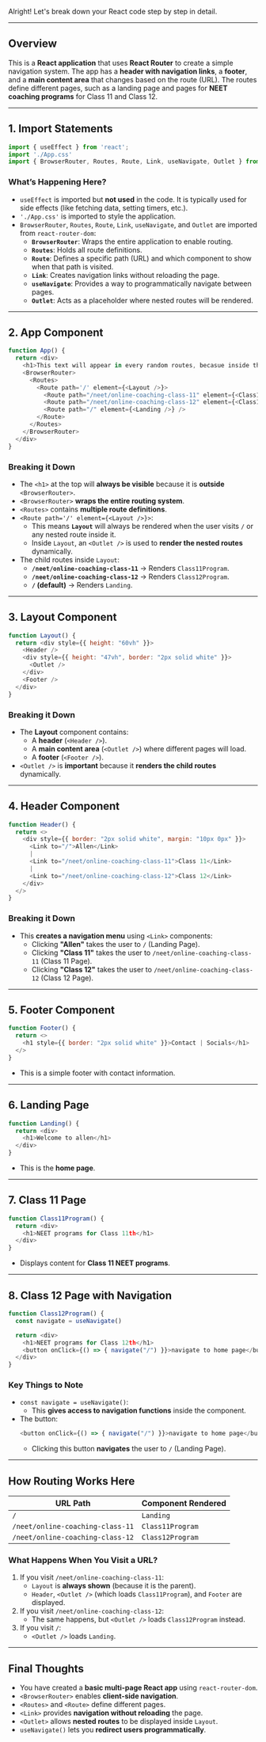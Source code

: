 Alright! Let's break down your React code step by step in detail.  

---

## **Overview**
This is a **React application** that uses **React Router** to create a simple navigation system. The app has a **header with navigation links**, a **footer**, and a **main content area** that changes based on the route (URL). The routes define different pages, such as a landing page and pages for **NEET coaching programs** for Class 11 and Class 12.

---

## **1. Import Statements**
```js
import { useEffect } from 'react';
import './App.css'
import { BrowserRouter, Routes, Route, Link, useNavigate, Outlet } from "react-router-dom";
```
### **What’s Happening Here?**
- `useEffect` is imported but **not used** in the code. It is typically used for side effects (like fetching data, setting timers, etc.).
- `'./App.css'` is imported to style the application.
- `BrowserRouter`, `Routes`, `Route`, `Link`, `useNavigate`, and `Outlet` are imported from `react-router-dom`:
  - **`BrowserRouter`**: Wraps the entire application to enable routing.
  - **`Routes`**: Holds all route definitions.
  - **`Route`**: Defines a specific path (URL) and which component to show when that path is visited.
  - **`Link`**: Creates navigation links without reloading the page.
  - **`useNavigate`**: Provides a way to programmatically navigate between pages.
  - **`Outlet`**: Acts as a placeholder where nested routes will be rendered.

---

## **2. App Component**
```js
function App() {
  return <div>
    <h1>This text will appear in every random routes, becasue inside the BrowserRouter the route comes one by one, but outside it is not</h1>
    <BrowserRouter>
      <Routes>
        <Route path='/' element={<Layout />}>
          <Route path="/neet/online-coaching-class-11" element={<Class11Program />} />
          <Route path="/neet/online-coaching-class-12" element={<Class12Program />} />
          <Route path="/" element={<Landing />} />
        </Route>
      </Routes>
    </BrowserRouter>
  </div>
}
```
### **Breaking it Down**
- The `<h1>` at the top will **always be visible** because it is **outside** `<BrowserRouter>`.
- `<BrowserRouter>` **wraps the entire routing system**.
- `<Routes>` contains **multiple route definitions**.
- `<Route path='/' element={<Layout />}>`:
  - This means **`Layout`** will always be rendered when the user visits `/` or any nested route inside it.
  - Inside `Layout`, an `<Outlet />` is used to **render the nested routes** dynamically.
- The child routes inside `Layout`:
  - **`/neet/online-coaching-class-11`** → Renders `Class11Program`.
  - **`/neet/online-coaching-class-12`** → Renders `Class12Program`.
  - **`/` (default)** → Renders `Landing`.

---

## **3. Layout Component**
```js
function Layout() {
  return <div style={{ height: "60vh" }}>
    <Header />
    <div style={{ height: "47vh", border: "2px solid white" }}>
      <Outlet />
    </div>
    <Footer />
  </div>
}
```
### **Breaking it Down**
- The **Layout** component contains:
  - A **header** (`<Header />`).
  - A **main content area** (`<Outlet />`) where different pages will load.
  - A **footer** (`<Footer />`).
- `<Outlet />` is **important** because it **renders the child routes** dynamically.

---

## **4. Header Component**
```js
function Header() {
  return <>
    <div style={{ border: "2px solid white", margin: "10px 0px" }}>
      <Link to="/">Allen</Link>
      |
      <Link to="/neet/online-coaching-class-11">Class 11</Link>
      |
      <Link to="/neet/online-coaching-class-12">Class 12</Link>
    </div>
  </>
}
```
### **Breaking it Down**
- This **creates a navigation menu** using `<Link>` components:
  - Clicking **"Allen"** takes the user to `/` (Landing Page).
  - Clicking **"Class 11"** takes the user to `/neet/online-coaching-class-11` (Class 11 Page).
  - Clicking **"Class 12"** takes the user to `/neet/online-coaching-class-12` (Class 12 Page).

---

## **5. Footer Component**
```js
function Footer() {
  return <>
    <h1 style={{ border: "2px solid white" }}>Contact | Socials</h1>
  </>
}
```
- This is a simple footer with contact information.

---

## **6. Landing Page**
```js
function Landing() {
  return <div>
    <h1>Welcome to allen</h1>
  </div>
}
```
- This is the **home page**.

---

## **7. Class 11 Page**
```js
function Class11Program() {
  return <div>
    <h1>NEET programs for Class 11th</h1>
  </div>
}
```
- Displays content for **Class 11 NEET programs**.

---

## **8. Class 12 Page with Navigation**
```js
function Class12Program() {
  const navigate = useNavigate()

  return <div>
    <h1>NEET programs for Class 12th</h1>
    <button onClick={() => { navigate("/") }}>navigate to home page</button>
  </div>
}
```
### **Key Things to Note**
- `const navigate = useNavigate()`:
  - This **gives access to navigation functions** inside the component.
- The button:
  ```js
  <button onClick={() => { navigate("/") }}>navigate to home page</button>
  ```
  - Clicking this button **navigates** the user to `/` (Landing Page).

---

## **How Routing Works Here**
| URL Path                         | Component Rendered |
|----------------------------------|-------------------|
| `/`                              | `Landing`         |
| `/neet/online-coaching-class-11` | `Class11Program`  |
| `/neet/online-coaching-class-12` | `Class12Program`  |

### **What Happens When You Visit a URL?**
1. If you visit `/neet/online-coaching-class-11`:
   - `Layout` is **always shown** (because it is the parent).
   - `Header`, `<Outlet />` (which loads `Class11Program`), and `Footer` are displayed.
2. If you visit `/neet/online-coaching-class-12`:
   - The same happens, but `<Outlet />` loads `Class12Program` instead.
3. If you visit `/`:
   - `<Outlet />` loads `Landing`.

---

## **Final Thoughts**
- You have created a **basic multi-page React app** using `react-router-dom`.
- `<BrowserRouter>` enables **client-side navigation**.
- `<Routes>` and `<Route>` define different pages.
- `<Link>` provides **navigation without reloading** the page.
- `<Outlet>` allows **nested routes** to be displayed inside `Layout`.
- `useNavigate()` lets you **redirect users programmatically**.
